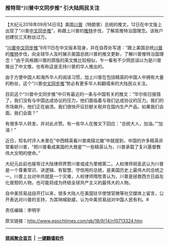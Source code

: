 ### 推特现“川普中文同步推” 引大陆网民关注
------------------------

<p>【大纪元2018年09月14日讯】美国<a href="http://www.epochtimes.com/gb/tag/%E5%B7%9D%E6%99%AE.html">川普</a>（特朗普）总统的推文，12日在中文版上出现了“川普<a href="http://www.epochtimes.com/gb/tag/%E4%B8%AD%E6%96%87%E5%90%8C%E6%AD%A5%E6%8E%A8.html">中文同步推</a>”，称跟上川普的<a href="http://www.epochtimes.com/gb/tag/%E6%8E%A8%E7%89%B9.html">推特</a>步伐，了解其推特治国理念。该账户创建仅三天粉丝过万。</p>
<p>“<a href="https://twitter.com/trump_chinese">川普中文同步推</a>”9月11日在中文版本现身，并在自荐处写道：“跟上美国总统<a href="http://www.epochtimes.com/gb/tag/%E5%B7%9D%E6%99%AE.html">川普</a>的<a href="http://www.epochtimes.com/gb/tag/%E6%8E%A8%E7%89%B9.html">推特</a>步伐，向全球华人及时展示美国总统川普的推文更新，了解川普推特治国理念！”由于风格跟川普的原版的英文推比较相似，乍一看有不少网民误以为是川普推出了中文推，也有称这是支持川普的华人推出的。</p>
<p>由于方便中国人和海外华人的阅读习惯，加上川普在包括精英的中国人中拥有大量的粉丝，这个“川普<a href="http://www.epochtimes.com/gb/tag/%E4%B8%AD%E6%96%87%E5%90%8C%E6%AD%A5%E6%8E%A8.html">中文同步推</a>”势必有更多华人和翻墙来的大陆民众关注。</p>
<p>目前这个“川普中文同步推”中只有最近的一条与中国有关的推文：“华尔街日报错了，我们没有与中国达成协议的压力，他们面临着与我们达成协议的压力。我们的市场飙升，他们正在崩溃。我们很快开征巨额关税并在国内生产产品。如果我们会面，我们会面？”</p>
<p>有很多华人转发，并对此点赞。有一些华人在推文下回应：“总统大人，加油。”“加油！”</p>
<p>近日，知名时评人未普在“中西精英看川普南辕北辙”中就提到，中国的许多精英非常看好川普，“把川普看成美国的大救星”“一些精英认为，川普承载了复兴基督教伟大文明的使命。”</p>
<p>大纪元此前也报导过大陆律师界赞川普或成为里根第二。人权律师祝圣武认为川普是一个尊重常识、讲逻辑、有智慧、守信用的总统，是美国历史上最伟大的总统之一。川普上台对中共就是一个灾难，人权律师隋牧青认为，川普是拯救西方日益左化衰颓的人物，也可能将成为终结全球共产主义的最伟大的人物。</p>
<p>自中美贸易战自开打以来，很多大陆人在美国驻华使馆官微等社交媒体上留言，公开表达对川普的支持，为其呐喊助威，认为中美贸易战对中国人民有利。#</p>
<p>责任编辑：李明宇</p>

原文链接：http://www.epochtimes.com/gb/18/9/14/n10713324.htm


------------------------
#### [禁闻聚合首页](https://github.com/gfw-breaker/banned-news/blob/master/README.md) &nbsp;|&nbsp;  [一键翻墙软件](https://github.com/gfw-breaker/nogfw/blob/master/README.md)